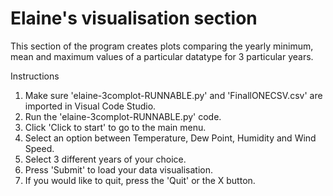 # Elaine's visualisation section
 
This section of the program creates plots comparing the yearly minimum, mean and maximum values of a particular datatype for 3 particular years.

 Instructions
 1. Make sure 'elaine-3complot-RUNNABLE.py' and 'FinallONECSV.csv' are imported in Visual Code Studio.
 1. Run the 'elaine-3complot-RUNNABLE.py' code.
 2. Click 'Click to start' to go to the main menu.
 3. Select an option between Temperature, Dew Point, Humidity and Wind Speed.
 4. Select 3 different years of your choice.
 5. Press 'Submit' to load your data visualisation.
 6. If you would like to quit, press the 'Quit' or the X button.
